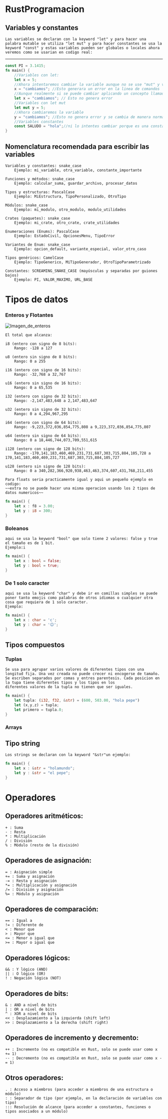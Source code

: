 # RustProgramacion
## Variables y constantes
    Las variables se declaran con la keyword "let" y para hacer una palabra mutable se utiliza "let mut" y para hacer constantes se usa la keyword "const" y estas variables pueden ser globales o locales ahora veremos como se usarian en codigo real:
---

```rust
const PI = 3.1415;
fn main() {
    //Variables con let:
    let x = 5;
    //Ahora intentaremos cambiar la variable aunque no se use "mut" y veamos que pasa
    x = "cambiamos"; //Esto generara un error en la linea de comandos
    //Aunque realmente si se puede cambiar aplicando un concepto llamado shadowing que lo que hace es reasignar la variable y por asi decirlo destruir el anterior
    let x = "cambiamos"; // Esto no genera error
    //Variables con let mut
    let mut y = 5;
    //Ahora cambiaremos la variable 
    y = "cambiamos"; //Esto no genera error y se cambia de manera normal
    //Variables constantes
    const SALUDO = "hola";//ni lo intentes cambiar porque es una constante dara error si o si
}
```
## Nomenclatura recomendada para escribir las variables
    Variables y constantes: snake_case
        Ejemplo: mi_variable, otra_variable, constante_importante

    Funciones y métodos: snake_case
        Ejemplo: calcular_suma, guardar_archivo, procesar_datos

    Tipos y estructuras: PascalCase
        Ejemplo: MiEstructura, TipoPersonalizado, OtroTipo

    Módulos: snake_case
        Ejemplo: mi_modulo, otro_modulo, modulo_utilidades

    Crates (paquetes): snake_case
        Ejemplo: mi_crate, otro_crate, crate_utilidades

    Enumeraciones (Enums): PascalCase
        Ejemplo: EstadoCivil, OpcionesMenu, TipoError

    Variantes de Enum: snake_case
        Ejemplo: opcion_default, variante_especial, valor_otro_caso

    Tipos genéricos: CamelCase
        Ejemplo: TipoGenerico, MiTipoGenerador, OtroTipoParametrizado

    Constantes: SCREAMING_SNAKE_CASE (mayúsculas y separadas por guiones bajos)
        Ejemplo: PI, VALOR_MAXIMO, URL_BASE

# Tipos de datos
### Enteros y Flotantes
![Imagen_de_enteros](public/imgs/Enteros.png)
    
    El total que alcanza:
    
    i8 (entero con signo de 8 bits):
        Rango: -128 a 127

    u8 (entero sin signo de 8 bits):
        Rango: 0 a 255

    i16 (entero con signo de 16 bits):
        Rango: -32,768 a 32,767

    u16 (entero sin signo de 16 bits):
        Rango: 0 a 65,535

    i32 (entero con signo de 32 bits):
        Rango: -2,147,483,648 a 2,147,483,647

    u32 (entero sin signo de 32 bits):
        Rango: 0 a 4,294,967,295

    i64 (entero con signo de 64 bits):
        Rango: -9,223,372,036,854,775,808 a 9,223,372,036,854,775,807

    u64 (entero sin signo de 64 bits):
        Rango: 0 a 18,446,744,073,709,551,615

    i128 (entero con signo de 128 bits):
        Rango: -170,141,183,460,469,231,731,687,303,715,884,105,728 a 170,141,183,460,469,231,731,687,303,715,884,105,727

    u128 (entero sin signo de 128 bits):
        Rango: 0 a 340,282,366,920,938,463,463,374,607,431,768,211,455

    Para floats seria practicamente igual y aqui un pequeño ejemplo en codigo:
    ~~extra no se puede hacer una misma operacion usando los 2 tipos de datos numericos~~
```rust
fn main() {
    let x : f8 = 3.00;
    let y : i8 = 300;
}
```
### Boleanos
    aqui se usa la keyword "bool" que solo tiene 2 valores: false y true el tamaño es de 1 bit.
    Ejemplo:i
```rust
fn main() {
    let x : bool = false;
    let y : bool = true;
}
```
### De 1 solo caracter
    aqui se usa la keyword "char" y debe ir en comillas simples se puede poner tanto emojis como palabras de otros idiomas o cualquier otra cosa que requiera de 1 solo caracter.
    Ejemplo:
```rust
fn main() {
    let x : char = 'c';
    let y : char = '😊';
}
```
## Tipos compuestos
### Tuplas
    Se usa para agrupar varios valores de diferentes tipos con una longitud fija. Una vez creada no puede crecer ni encogerse de tamaño. 
    Se escriben separados por comas y entres parentesis. Cada posicion en la tupa tiene diferentes tipos y los tipos en los 
    diferentes valores de la tupla no tienen que ser iguales.
```rust
fn main() {
    let tupla: (i32, f32, &str) = (600, 503.00, "hola pepe")
    let (x,y,z) = tupla;
    let primero = tupla.0;
}
```
### Arrays 

## Tipo string
    Los strings se declaran con la keyword "&str"un ejemplo:
```rust
fn main() {
    let x : &str = "holamundo";
    let y : &str = "el pepe";
}
``` 
# Operadores
## Operadores aritméticos:
    + : Suma
    - : Resta
    * : Multiplicación
    / : División
    % : Módulo (resto de la división)

## Operadores de asignación:
    = : Asignación simple
    += : Suma y asignación
    -= : Resta y asignación
    *= : Multiplicación y asignación
    /= : División y asignación
    %= : Módulo y asignación

## Operadores de comparación:
    == : Igual a
    != : Diferente de
    < : Menor que
    > : Mayor que
    <= : Menor o igual que
    >= : Mayor o igual que

## Operadores lógicos:
    && : Y lógico (AND)
    || : O lógico (OR)
    ! : Negación lógica (NOT)

## Operadores de bits:
    & : AND a nivel de bits
    | : OR a nivel de bits
    ^ : XOR a nivel de bits
    << : Desplazamiento a la izquierda (shift left)
    >> : Desplazamiento a la derecha (shift right)

## Operadores de incremento y decremento:
    ++ : Incremento (no es compatible en Rust, solo se puede usar como x += 1)
    -- : Decremento (no es compatible en Rust, solo se puede usar como x -= 1)

## Otros operadores:
    . : Acceso a miembros (para acceder a miembros de una estructura o módulo)
    : : Separador de tipo (por ejemplo, en la declaración de variables con tipo)
    ::: Resolución de alcance (para acceder a constantes, funciones o tipos asociados a un módulo)